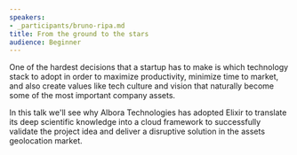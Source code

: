 ```yaml
---
speakers:
- _participants/bruno-ripa.md
title: From the ground to the stars
audience: Beginner
---
```

One of the hardest decisions that a startup has to make is which technology stack to adopt in order to maximize productivity, minimize time to market, and also create values like tech culture and vision that naturally become some of the most important company assets.

In this talk we'll see why Albora Technologies has adopted Elixir to translate its deep scientific knowledge into a cloud framework to successfully validate the project idea and deliver a disruptive solution in the assets geolocation market.
